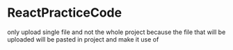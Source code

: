 # ReactPracticeCode
only upload single file and not the whole project because the file that will be uploaded will be pasted in project and make it use of
